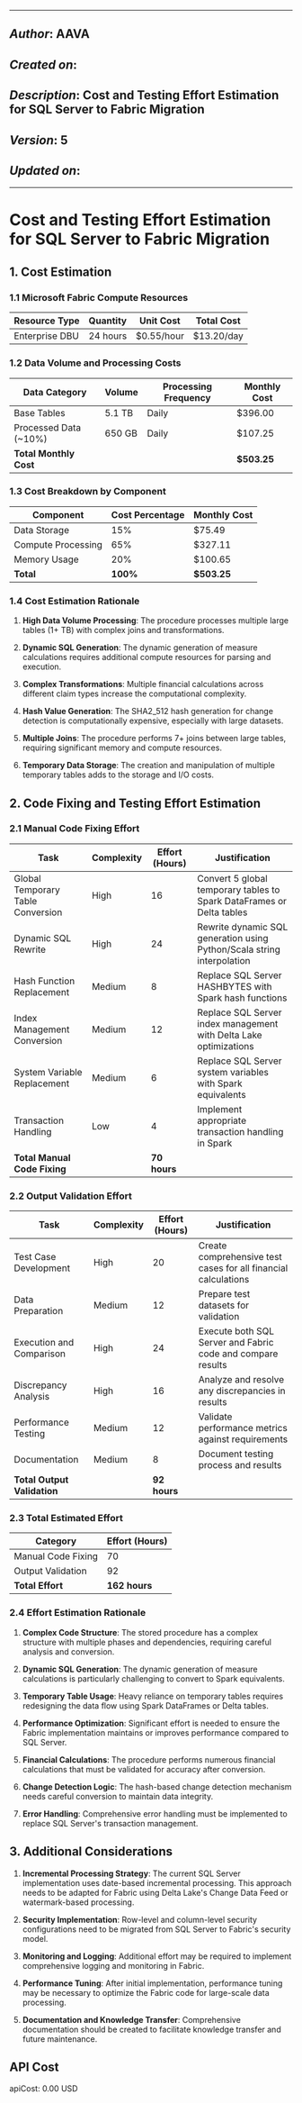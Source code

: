 _____________________________________________
## *Author*: AAVA
## *Created on*:   
## *Description*:   Cost and Testing Effort Estimation for SQL Server to Fabric Migration
## *Version*: 5 
## *Updated on*: 
_____________________________________________

# Cost and Testing Effort Estimation for SQL Server to Fabric Migration

## 1. Cost Estimation

### 1.1 Microsoft Fabric Compute Resources

| Resource Type | Quantity | Unit Cost | Total Cost |
|--------------|----------|-----------|------------|
| Enterprise DBU | 24 hours | $0.55/hour | $13.20/day |

### 1.2 Data Volume and Processing Costs

| Data Category | Volume | Processing Frequency | Monthly Cost |
|--------------|--------|----------------------|-------------|
| Base Tables | 5.1 TB | Daily | $396.00 |
| Processed Data (~10%) | 650 GB | Daily | $107.25 |
| **Total Monthly Cost** | | | **$503.25** |

### 1.3 Cost Breakdown by Component

| Component | Cost Percentage | Monthly Cost |
|-----------|-----------------|-------------|
| Data Storage | 15% | $75.49 |
| Compute Processing | 65% | $327.11 |
| Memory Usage | 20% | $100.65 |
| **Total** | **100%** | **$503.25** |

### 1.4 Cost Estimation Rationale

1. **High Data Volume Processing**: The procedure processes multiple large tables (1+ TB) with complex joins and transformations.

2. **Dynamic SQL Generation**: The dynamic generation of measure calculations requires additional compute resources for parsing and execution.

3. **Complex Transformations**: Multiple financial calculations across different claim types increase the computational complexity.

4. **Hash Value Generation**: The SHA2_512 hash generation for change detection is computationally expensive, especially with large datasets.

5. **Multiple Joins**: The procedure performs 7+ joins between large tables, requiring significant memory and compute resources.

6. **Temporary Data Storage**: The creation and manipulation of multiple temporary tables adds to the storage and I/O costs.

## 2. Code Fixing and Testing Effort Estimation

### 2.1 Manual Code Fixing Effort

| Task | Complexity | Effort (Hours) | Justification |
|------|------------|----------------|---------------|
| Global Temporary Table Conversion | High | 16 | Convert 5 global temporary tables to Spark DataFrames or Delta tables |
| Dynamic SQL Rewrite | High | 24 | Rewrite dynamic SQL generation using Python/Scala string interpolation |
| Hash Function Replacement | Medium | 8 | Replace SQL Server HASHBYTES with Spark hash functions |
| Index Management Conversion | Medium | 12 | Replace SQL Server index management with Delta Lake optimizations |
| System Variable Replacement | Medium | 6 | Replace SQL Server system variables with Spark equivalents |
| Transaction Handling | Low | 4 | Implement appropriate transaction handling in Spark |
| **Total Manual Code Fixing** | | **70 hours** | |

### 2.2 Output Validation Effort

| Task | Complexity | Effort (Hours) | Justification |
|------|------------|----------------|---------------|
| Test Case Development | High | 20 | Create comprehensive test cases for all financial calculations |
| Data Preparation | Medium | 12 | Prepare test datasets for validation |
| Execution and Comparison | High | 24 | Execute both SQL Server and Fabric code and compare results |
| Discrepancy Analysis | High | 16 | Analyze and resolve any discrepancies in results |
| Performance Testing | Medium | 12 | Validate performance metrics against requirements |
| Documentation | Medium | 8 | Document testing process and results |
| **Total Output Validation** | | **92 hours** | |

### 2.3 Total Estimated Effort

| Category | Effort (Hours) |
|----------|----------------|
| Manual Code Fixing | 70 |
| Output Validation | 92 |
| **Total Effort** | **162 hours** |

### 2.4 Effort Estimation Rationale

1. **Complex Code Structure**: The stored procedure has a complex structure with multiple phases and dependencies, requiring careful analysis and conversion.

2. **Dynamic SQL Generation**: The dynamic generation of measure calculations is particularly challenging to convert to Spark equivalents.

3. **Temporary Table Usage**: Heavy reliance on temporary tables requires redesigning the data flow using Spark DataFrames or Delta tables.

4. **Performance Optimization**: Significant effort is needed to ensure the Fabric implementation maintains or improves performance compared to SQL Server.

5. **Financial Calculations**: The procedure performs numerous financial calculations that must be validated for accuracy after conversion.

6. **Change Detection Logic**: The hash-based change detection mechanism needs careful conversion to maintain data integrity.

7. **Error Handling**: Comprehensive error handling must be implemented to replace SQL Server's transaction management.

## 3. Additional Considerations

1. **Incremental Processing Strategy**: The current SQL Server implementation uses date-based incremental processing. This approach needs to be adapted for Fabric using Delta Lake's Change Data Feed or watermark-based processing.

2. **Security Implementation**: Row-level and column-level security configurations need to be migrated from SQL Server to Fabric's security model.

3. **Monitoring and Logging**: Additional effort may be required to implement comprehensive logging and monitoring in Fabric.

4. **Performance Tuning**: After initial implementation, performance tuning may be necessary to optimize the Fabric code for large-scale data processing.

5. **Documentation and Knowledge Transfer**: Comprehensive documentation should be created to facilitate knowledge transfer and future maintenance.

## API Cost
apiCost: 0.00 USD